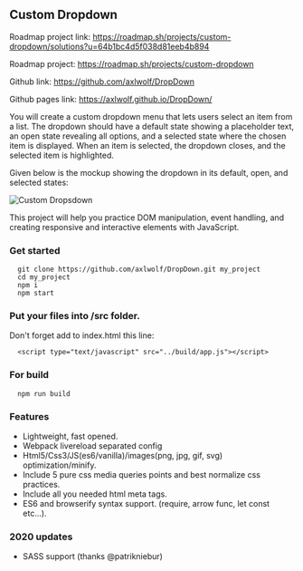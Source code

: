 ## Custom Dropdown

Roadmap project link: https://roadmap.sh/projects/custom-dropdown/solutions?u=64b1bc4d5f038d81eeb4b894

Roadmap project: https://roadmap.sh/projects/custom-dropdown

Github link: https://github.com/axlwolf/DropDown

Github pages link: https://axlwolf.github.io/DropDown/

You will create a custom dropdown menu that lets users select an item from a list. The dropdown should have a default state showing a placeholder text, an open state revealing all options, and a selected state where the chosen item is displayed. When an item is selected, the dropdown closes, and the selected item is highlighted.

Given below is the mockup showing the dropdown in its default, open, and selected states:

![Custom Dropsdown](https://assets.roadmap.sh/guest/dropdown-1f4b3.png)

This project will help you practice DOM manipulation, event handling, and creating responsive and interactive elements with JavaScript.

### Get started

```
  git clone https://github.com/axlwolf/DropDown.git my_project
  cd my_project
  npm i
  npm start
```

### Put your files into /src folder.

Don't forget add to index.html this line:
```
  <script type="text/javascript" src="../build/app.js"></script>
```

### For build

```
  npm run build
```

### Features

- Lightweight, fast opened.
- Webpack livereload separated config
- Html5/Css3/JS(es6/vanilla)/images(png, jpg, gif, svg) optimization/minify.
- Include 5 pure css media queries points and best normalize css practices.
- Include all you needed html meta tags.
- ES6 and browserify syntax support. (require, arrow func, let const etc...).

### 2020 updates

- SASS support (thanks @patrikniebur)

